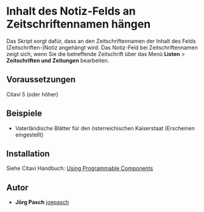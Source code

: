# Inhalt des Notiz-Felds an Zeitschriftennamen hängen
Das Skript sorgt dafür, dass an den Zeitschriftennamen der Inhalt des Felds (Zeitschriften-)Notiz angehängt wird. Das Notiz-Feld bei Zeitschriftennamen zeigt sich, wenn Sie die betreffende Zeitschrift über das Menü **Listen** > **Zeitschriften und Zeitungen** bearbeiten.

## Voraussetzungen
Citavi 5 (oder höher)

## Beispiele

- Vaterländische Blätter für den österreichischen Kaiserstaat (Erscheinen eingestellt)

## Installation
Siehe Citavi Handbuch: [Using Programmable Components](https://www.citavi.com/programmable_components)

## Autor
* **Jörg Pasch** [joepasch](https://github.com/joepasch)
